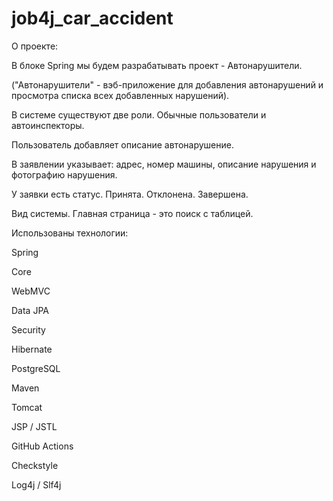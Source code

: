 # job4j_car_accident

О проекте:

В блоке Spring мы будем разрабатывать проект - Автонарушители.

("Автонарушители" - вэб-приложение для добавления автонарушений и просмотра списка всех добавленных нарушений).

В системе существуют две роли. Обычные пользователи и автоинспекторы.

Пользователь добавляет описание автонарушение. 

В заявлении указывает: адрес, номер машины, описание нарушения и фотографию нарушения.

У заявки есть статус. Принята. Отклонена. Завершена.

Вид системы. Главная страница - это поиск с таблицей.

Использованы технологии:

Spring

Core

WebMVC

Data JPA

Security

Hibernate

PostgreSQL

Maven

Tomcat

JSP / JSTL

GitHub Actions

Checkstyle

Log4j / Slf4j

